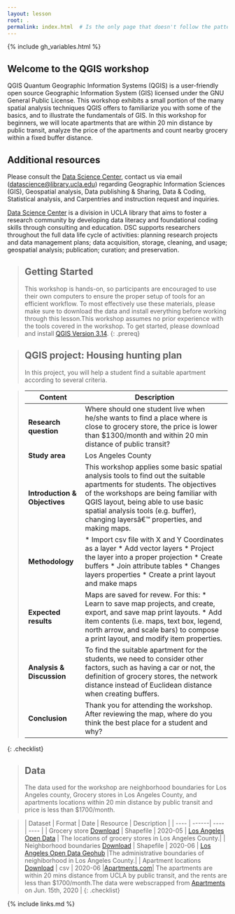 ```yaml
---
layout: lesson
root: . 
permalink: index.html  # Is the only page that doesn't follow the pattern /:path/index.html
---
```

{% include gh_variables.html %}

## Welcome to the QGIS workshop
QGIS Quantum Geographic Information Systems (QGIS) is a user-friendly open source Geographic Information System (GIS) licensed under the GNU General Public License. This workshop exhibits a small portion of the many spatial analysis techniques QGIS offers to familiarize you with some of the basics, and to illustrate the fundamentals of GIS. In this workshop for beginners, we will locate apartments that are within 20 min distance by public transit, analyze the price of the apartments and count nearby grocery within a fixed buffer distance.

## Additional resources
Please consult the [Data Science Center](https://www.library.ucla.edu/location/data-science-center), contact us via email (datascience@library.ucla.edu) regarding Geographic Information Sciences (GIS), Geospatial analysis, Data publishing & Sharing, Data & Coding, Statistical analysis, and Carpentries and instruction request and inquiries. 

[Data Science Center](https://www.library.ucla.edu/location/data-science-center) is a division in UCLA library that aims to foster a research community by developing data literacy and foundational coding skills through consulting and education. DSC supports researchers throughout the full data life cycle of activities: planning research projects and data management plans; data acquisition, storage, cleaning, and usage; geospatial analysis; publication; curation; and preservation.

> ## Getting Started
>
> This workshop is hands-on, so participants are encouraged to use 
> their own computers to ensure the proper setup of tools for an efficient 
> workflow. To most effectively use these materials, please make sure to download 
> the data and install everything before working through this lesson.This workshop assumes no prior experience with the tools covered in the workshop. 
> To get started, please download and install [QGIS Version 3.14](https://qgis.org/en/site/). 
{: .prereq}


> ## QGIS project: Housing hunting plan
>
> In this project, you will help a student find a suitable apartment according to several criteria.

> | Content | Description |
> | ---- | ------|
> | **Research question** |Where should one student live when he/she wants to find a place where is close to grocery store, the price is lower than $1300/month and within 20 min distance of public transit?|
> |**Study area** | Los Angeles County|
> | **Introduction & Objectives** | This workshop applies some basic spatial analysis tools to find out the suitable apartments for students. The objectives of the workshops are being familiar with QGIS layout, being able to use basic spatial analysis tools (e.g. buffer), changing layersâ€™ properties, and making maps.| 
> |**Methodology**|* Import csv file with X and Y Coordinates as a layer *	Add vector layers * Project the layer into a proper projection * Create buffers * Join attribute tables * Changes layers properties * Create a print layout and make maps|
> |**Expected results**| Maps are saved for revew. For this: * Learn to save map projects, and create, export, and save map print layouts. * Add item contents (i.e. maps, text box, legend, north arrow, and scale bars) to compose a print layout, and modify item properties.|
> |**Analysis & Discussion**|To find the suitable apartment for the students, we need to consider other factors, such as having a car or not, the definition of grocery stores, the network distance instead of Euclidean distance when creating buffers.|
> |**Conclusion**|Thank you for attending the workshop. After reviewing the map, where do you think the best place for a student and why?|
{: .checklist} 

> ## Data
>
> The data used for the workshop are neighborhood boundaries for Los Angeles county, Grocery stores in Los Angeles County, and apartments locations within 20 min distance by public transit and price is less than $1700/month. 

> | Dataset | Format | Date | Resource | Description |
> | ---- | ------| ---- |  ---- |
> | Grocery store [Download](/data/GeroceryStore_sp.zip) | Shapefile | 2020-05 | [Los Angeles Open Data](https://data.lacity.org/A-Prosperous-City/Grocery-Stores/g986-7yf9) | The locations of grocery stores in Los Angeles County.|
> | Neighborhood boundaries [Download](/data/Neighborhood_sp.zip) |  Shapefile | 2020-06 | [Los Angeles Open Data Geohub](http://geohub.lacity.org/datasets/la-times-neighborhood-boundaries?geometry=-118.621%2C34.033%2C-118.294%2C34.083) |The administrative boundaries of neighiborhood in Los Angeles County.|
> | Apartment locations [Download](/data/Aparment.csv) | csv | 2020-06 |[Apartments.com](Apartments.com)| The apartments are within 20 mins distance from UCLA by public transit, and the rents are less than $1700/month.The data were webscrapped from [Apartments](Apartments.com) on Jun. 15th, 2020 | 
{: .checklist} 

{% include links.md %}
